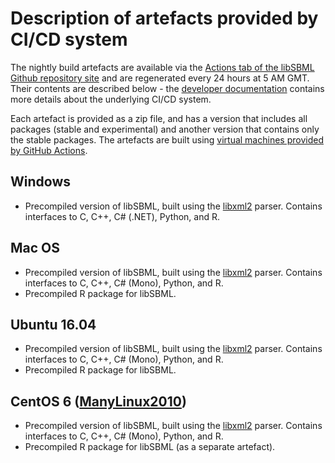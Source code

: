 # Description of artefacts provided by CI/CD system
The nightly build artefacts are available via the [Actions tab of the libSBML Github repository site](https://github.com/sbmlteam/libsbml/actions/workflows/store-artefact.yml) and are regenerated every 24 hours at 5 AM GMT. Their contents are described below - the [developer documentation](https://github.com/sbmlteam/libsbml/blob/development/ci.md) contains more details about the underlying CI/CD system. 

Each artefact is provided as a zip file, and has a version that includes all packages (stable and experimental) and another version that contains only the stable packages. The artefacts are built using [virtual machines provided by GitHub Actions](https://github.com/actions/virtual-environments).

## Windows
- Precompiled version of libSBML, built using the [libxml2](http://xmlsoft.org/) parser. Contains interfaces to C, C++, C# (.NET), Python, and R.

## Mac OS
- Precompiled version of libSBML, built using the [libxml2](http://xmlsoft.org/) parser. Contains interfaces to C, C++, C# (Mono), Python, and R.
- Precompiled R package for libSBML. 

## Ubuntu 16.04
- Precompiled version of libSBML, built using the [libxml2](http://xmlsoft.org/) parser. Contains interfaces to C, C++, C# (Mono), Python, and R.
- Precompiled R package for libSBML. 
  
## CentOS 6 ([ManyLinux2010](quay.io/pypa/manylinux2010_x86_64))
- Precompiled version of libSBML, built using the [libxml2](http://xmlsoft.org/) parser. Contains interfaces to C, C++, C# (Mono), Python, and R.
- Precompiled R package for libSBML (as a separate artefact). 